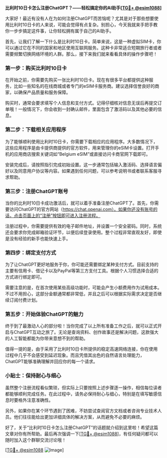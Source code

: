 **比利时10日卡怎么注册ChatGPT？——轻松搞定你的AI助手[[TG💪+ @esim1088](https://t.me/s/esim1088)]**

大家好！最近有没有人在为如何注册ChatGPT而苦恼呢？尤其是对于那些想要使用比利时10日卡的人来说，可能会觉得有点复杂。别担心，今天我就来手把手教你一步步搞定这件事，让你轻松拥有属于自己的AI助手。

首先，让我们了解一下什么是比利时10日卡。简单来说，这是一种虚拟SIM卡，你可以通过它在不同的国家和地区使用互联网服务。这种卡非常适合短期旅行者或者需要频繁切换网络环境的人群。那么，接下来我们就来看看具体的操作步骤吧！

### 第一步：购买比利时10日卡

在开始之前，你需要先购买一张比利时10日卡。现在有很多平台都提供这种服务，比如一些知名的在线商城或者专门的eSIM卡服务商。建议选择信誉良好的商家，以确保产品质量和服务保障。

购买时，通常会要求填写个人信息和支付方式。记得仔细核对信息无误后再提交订单哦！一般情况下，你会收到一封确认邮件，里面包含了激活码以及其他必要的信息。

### 第二步：下载相关应用程序

为了能够顺利使用比利时10日卡，你需要下载相应的应用程序。大多数情况下，这些应用程序是由卡提供商提供的官方软件，用来管理你的eSIM卡设置。打开手机的应用商店搜索关键词如“Belgium eSIM”或直接访问卡商官网下载即可。

安装完成后，请按照指引完成初始设置。这一步通常包括输入激活码、选择语言偏好以及同意用户协议等内容。如果遇到任何问题，可以参考说明书或者联系客服寻求帮助。

### 第三步：注册ChatGPT账号

当你的比利时10日卡成功激活后，就可以着手准备注册ChatGPT了。首先，你需要访问ChatGPT的官方网站（https://chat.openai.com）。如果你还没有账号的话，点击页面上的“注册”按钮即可进入注册流程。

注册过程中，你需要提供有效的电子邮件地址，并设置一个安全密码。同时，系统还会要求你完成邮箱验证环节，以便后续登录使用。整个过程非常直观友好，即使是没有经验的新手也能快速上手。

### 第四步：绑定支付方式

为了让ChatGPT更好地服务于你，你可能还需要绑定某种支付方式。目前支持的主要有信用卡、借记卡以及PayPal等第三方支付工具。根据个人习惯选择合适的方式进行绑定即可。

需要注意的是，在首次使用某些高级功能时，可能会产生小额费用作为试用成本。不过不用担心，这部分金额通常都非常低，并且之后可以根据实际需求决定是否继续订阅付费计划。

### 第五步：开始体验ChatGPT的魅力

终于到了最激动人心的部分啦！当你完成了以上所有准备工作之后，就可以正式开启与ChatGPT互动之旅了。无论是查询资料、创作故事还是解决问题，这款强大的人工智能都能为你带来意想不到的帮助。

值得一提的是，由于采用了比利时10日卡所提供的稳定高速网络连接，你在使用过程中几乎不会感受到延迟现象。而且凭借其出色的自然语言处理能力，ChatGPT能够准确理解并回应你的每一个请求。

### 小贴士：保持耐心与细心

虽然整个注册流程看似繁琐，但实际上只要按照上述步骤逐一操作，相信每位读者都能够顺利完成任务。在此过程中，请务必保持耐心与细心，特别是在填写敏感信息时要格外注意准确性。

另外，如果你在某个环节遇到了困难，不妨尝试查阅官方文档或者咨询专业技术人员。他们往往能给出更加详细具体的解决方案，从而避免不必要的麻烦。

好了，关于“比利时10日卡怎么注册ChatGPT”的话题就介绍到这里啦！希望这篇文章对你有所帮助。最后再次强调一下[[TG💪+ @esim1088](https://t.me/s/esim1088)]，有任何疑问都可以随时加入这个群聊交流讨论哦！

[[TG💪+ @esim1088](https://t.me/s/esim1088) ![Image](https://i.postimg.cc/4NQfJmqS/Snipaste-2025-05-13-00-14-12.png)]